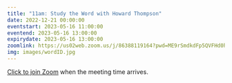 ```yaml
---
title: "11am: Study the Word with Howard Thompson"
date: 2022-12-21 00:00:00
eventstart: 2023-05-16 11:00:00
eventend: 2023-05-16 13:00:00
expirydate: 2023-05-16 13:00:00
zoomlink: https://us02web.zoom.us/j/86388119164?pwd=ME9rSmdkdFp5QVFHd0hIbDZmNXhRQT09
img: images/wordID.jpg
---
```


[Click to join Zoom](https://us02web.zoom.us/j/86388119164?pwd=ME9rSmdkdFp5QVFHd0hIbDZmNXhRQT09) when the meeting time arrives.